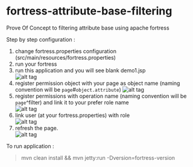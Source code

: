 # fortress-attribute-base-filtering
Prove Of Concept to filtering attribute base using apache fortress

Step by step configuration :  
1. change fortress.properties configuration (src/main/resources/fortress.properties)  
2. run your fortress  
3. run this application and you will see blank demo1.jsp  
![alt tag](https://raw.github.com/yudhik/fortress-attribute-base-filtering/master/fortress-example-demo/before-role-register.JPG)  
4. register permission object with your page as object name (naming convention will be `page`#`object.attribute`) 
![alt tag](https://raw.github.com/yudhik/fortress-attribute-base-filtering/master/fortress-example-demo/create-permission-object.JPG)  
5. register permissions with operation name (naming convention will be `page`^filter) and link it to your prefer role name  
![alt tag](https://raw.github.com/yudhik/fortress-attribute-base-filtering/master/fortress-example-demo/assign-roles-to-permission-obj.JPG)  
6. link user (at your fortress.properties) with role  
![alt tag](https://raw.github.com/yudhik/fortress-attribute-base-filtering/master/fortress-example-demo/assign-roles-to-user.JPG)  
7. refresh the page.  
![alt tag](https://raw.github.com/yudhik/fortress-attribute-base-filtering/master/fortress-example-demo/after-role-registered.JPG)  


To run application :  
> mvn clean install && mvn jetty:run -Dversion=fortress-version



